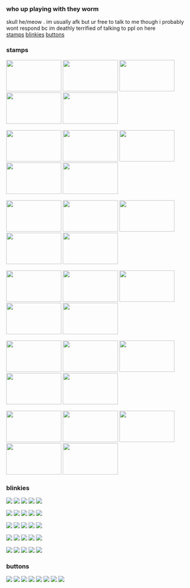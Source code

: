 ### who up playing with they worm <br>
skull he/meow . im usually afk but ur free to talk to me though i probably wont respond bc im deathly terrified of talking to ppl on here<br>
<a href="https://github.com/lockerhead#stamps">stamps</a> <a href="https://github.com/lockerhead#blinkies">blinkies</a> <a href="https://github.com/lockerhead#buttons">buttons</a>

### stamps
<img width="148px" height="84px" src="https://cdn.discordapp.com/attachments/979907507298398248/1117539171213521007/jesussaysnotohomestuck.png"> <img width="148px" height="84px" src="https://cdn.discordapp.com/attachments/979907507298398248/1117538096527982733/kaworugrill.png"> <img width="148px" height="84px" src="https://cdn.discordapp.com/attachments/979907507298398248/1117539543705460866/isupportyaoi.png"> <img width="148px" height="84px" src="https://cdn.discordapp.com/attachments/979907507298398248/1117539171591016558/jon.gif"> <img width="148px" height="84px" src="https://cdn.discordapp.com/attachments/979907507298398248/1117266294148976730/eddashdastamp.png"><br>

<img width="148px" height="84px" src="https://cdn.discordapp.com/attachments/979907507298398248/1117267443866411108/usethunderbolt.png"> <img width="148px" height="84px" src="https://cdn.discordapp.com/attachments/979907507298398248/1117547866861346816/absol.gif"> <img width="148px" height="84px" src="https://cdn.discordapp.com/attachments/979907507298398248/1117546027797450832/gallade.gif"> <img width="148px" height="84px" src="https://cdn.discordapp.com/attachments/979907507298398248/1049464996934996018/primarina.gif"> <img width="148px" height="84px" src="https://cdn.discordapp.com/attachments/979907507298398248/1117548157790859284/wewillfuckingkillyou.png"><br>

<img width="148px" height="84px" src="https://cdn.discordapp.com/attachments/979907507298398248/1045760157822488658/ibotherpeople.png"> <img width="148px" height="84px" src="https://cdn.discordapp.com/attachments/979907507298398248/1045761264384753664/macncheese.png"> <img width="148px" height="84px" src="https://cdn.discordapp.com/attachments/979907507298398248/1117521449624801323/transflag.gif"> <img width="148px" height="84px" src="https://cdn.discordapp.com/attachments/979907507298398248/1117523085185257642/tumblr_pucyp2bO441xwjivko8_100.png"> <img width="148px" height="84px" src="https://cdn.discordapp.com/attachments/979907507298398248/1117552172171808821/homelessstyle.gif">

<img width="148px" height="84px" src="https://cdn.discordapp.com/attachments/979907507298398248/1117992246843809853/68747470733a2f2f6b696368692e6e656f6369746965732e6f72672f622f626565677374616d707a32332e676966.gif"> <img width="148px" height="84px" src="https://cdn.discordapp.com/attachments/979907507298398248/1117992293308301462/sharksarecool.png"> <img width="148px" height="84px" src="https://cdn.discordapp.com/attachments/979907507298398248/1117992305966710795/rainbow.png"> <img width="148px" height="84px" src="https://cdn.discordapp.com/attachments/979907507298398248/1117992317639479379/mongusstamp.png"> <img width="148px" height="84px" src="https://cdn.discordapp.com/attachments/979907507298398248/1117992972278059028/imjustdie.png">

<img width="148px" height="84px" src="https://cdn.discordapp.com/attachments/979907507298398248/1118028707563589642/yaoiwater.png"> <img width="148px" height="84px" src="https://cdn.discordapp.com/attachments/979907507298398248/1118027760548454452/rainbowdash.gif"> <img width="148px" height="84px" src="https://cdn.discordapp.com/attachments/979907507298398248/1118027750859604038/dickfelloff.png"> <img width="148px" height="84px" src="https://cdn.discordapp.com/attachments/979907507298398248/1118033771485216819/glowinthedarkstars.png"> <img width="148px" height="84px" src="https://cdn.discordapp.com/attachments/979907507298398248/1047632179137609908/Untitled2081_20221130131121.png">

<img width="148px" height="84px" src="https://cdn.discordapp.com/attachments/979907507298398248/1047632078675648522/Untitled2085.png"> <img width="148px" height="84px" src="https://cdn.discordapp.com/attachments/979907507298398248/1118033792779702312/fuckingstupid.png"> <img width="148px" height="84px" src="https://cdn.discordapp.com/attachments/979907507298398248/1118033782625271838/ilovemakingcharacters.gif"> <img width="148px" height="84px" src="https://cdn.discordapp.com/attachments/979907507298398248/1049465444081356850/image.png"> <img width="148px" height="84px" src="https://cdn.discordapp.com/attachments/979907507298398248/1118038720164147260/nepetaward.gif">

### blinkies
<img src="https://cdn.discordapp.com/attachments/979907507298398248/1015660401729486908/boofnhooBlinkieObsession.gif"> <img src="https://cdn.discordapp.com/attachments/979907507298398248/1010967787008696320/blinktastic_smilecuz.gif"> <img src="https://cdn.discordapp.com/attachments/979907507298398248/1008714038471049236/ezgif-1-4fa278155a.gif"> <img src="https://cdn.discordapp.com/attachments/979907507298398248/1036299452715114567/internetloserblinky.gif"> <img src="https://cdn.discordapp.com/attachments/979907507298398248/1051295810404503572/bitchpiss.gif"><br>

<img src="https://cdn.discordapp.com/attachments/979907507298398248/1117522827021660190/tumblr_pnnp311kAN1wjbxyqo6_250.gif"> <img src="https://cdn.discordapp.com/attachments/979907507298398248/1036303867484323870/Blinkie_143__site_.gif"> <img src="https://cdn.discordapp.com/attachments/979907507298398248/1036298634850992148/droppedblinky.gif"> <img src="https://cdn.discordapp.com/attachments/979907507298398248/1010967726870761512/blinkylaundry.gif"> <img src="https://media.discordapp.net/attachments/979907507298398248/1008714530882330755/ezgif-4-bdc1244c97.gif?width=187&height=25"><br>

<img src="https://cdn.discordapp.com/attachments/979907507298398248/1041149360701984838/callieblink3.gif"> <img src="https://cdn.discordapp.com/attachments/979907507298398248/1051295810735849492/cheerios.gif"> <img src="https://cdn.discordapp.com/attachments/979907507298398248/1040437800971018300/blinkiesCafe-e2.gif"> <img src="https://cdn.discordapp.com/attachments/979907507298398248/1036300235498065991/oldskoolblinky.gif"> <img src="https://cdn.discordapp.com/attachments/979907507298398248/1118006915633512528/blinkiebroke.gif"><br>

<img src="https://media.discordapp.net/attachments/979907507298398248/1051295811071381504/fishfriend.gif?width=187&height=25"> <img src="https://media.discordapp.net/attachments/979907507298398248/1051295811662790707/glitch.gif?width=187&height=25"> <img src="https://cdn.discordapp.com/attachments/979907507298398248/1040450994422681671/airguitarblinky.gif"> <img src="https://cdn.discordapp.com/attachments/979907507298398248/1040449155438485646/growupblinky.gif"> <img src="https://media.discordapp.net/attachments/979907507298398248/1051295811356610670/giantsquid.gif?width=187&height=25">

<img src="https://cdn.discordapp.com/attachments/979907507298398248/1117522840149827734/tumblr_pc0a5nM9Qs1us63pto1_250.gif"> <img src="https://cdn.discordapp.com/attachments/979907507298398248/1118584972845010974/kindafunky.gif"> <img src="https://cdn.discordapp.com/attachments/979907507298398248/1117465839340367995/dep67lj-ae1b95fd-ffcf-4d59-8df2-a4bdaf019eec.gif"> <img src="https://cdn.discordapp.com/attachments/979907507298398248/1118584992172355614/what.gif"> <img src="https://cdn.discordapp.com/attachments/979907507298398248/1040448707142893669/disturbedBlinkieObsession.gif">

### buttons
<img src="https://cdn.discordapp.com/attachments/979907507298398248/1049457286604652564/17776.gif"> <img src="https://cdn.discordapp.com/attachments/979907507298398248/1117554188679909457/SKELETON.gif"> <img src="https://cdn.discordapp.com/attachments/979907507298398248/1117554155393908746/3ds.png"> <img src="https://cdn.discordapp.com/attachments/979907507298398248/1117554300411977858/sylveon.gif"> <img src="https://cdn.discordapp.com/attachments/979907507298398248/1117554239863001178/PISS.gif"> <img src="https://cdn.discordapp.com/attachments/979907507298398248/1117554280849747978/tetris.gif"> <img src="https://cdn.discordapp.com/attachments/979907507298398248/1117554199492821132/winxp.gif"> <img src="https://cdn.discordapp.com/attachments/979907507298398248/1117554312965521549/yumenikki5.gif">
